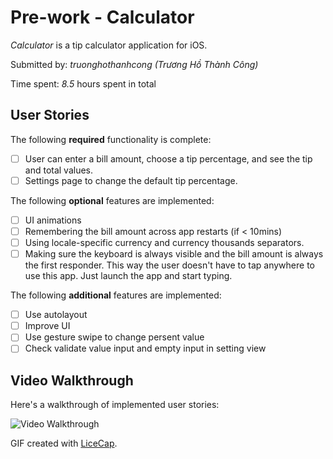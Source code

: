# Pre-work - Calculator

*Calculator* is a tip calculator application for iOS.

Submitted by: *truonghothanhcong (Trương Hồ Thành Công)*

Time spent: *8.5* hours spent in total

## User Stories

The following **required** functionality is complete:

* [ ] User can enter a bill amount, choose a tip percentage, and see the tip and total values.
* [ ] Settings page to change the default tip percentage.

The following **optional** features are implemented:
* [ ] UI animations
* [ ] Remembering the bill amount across app restarts (if < 10mins)
* [ ] Using locale-specific currency and currency thousands separators.
* [ ] Making sure the keyboard is always visible and the bill amount is always the first responder. This way the user doesn't have to tap anywhere to use this app. Just launch the app and start typing.

The following **additional** features are implemented:

- [ ] Use autolayout
- [ ] Improve UI
- [ ] Use gesture swipe to change persent value
- [ ] Check validate value input and empty input in setting view

## Video Walkthrough 

Here's a walkthrough of implemented user stories:

<img src='https://i.imgur.com/ZoOYFyD.gif' title='Video Walkthrough' width='' alt='Video Walkthrough' />

GIF created with [LiceCap](http://www.cockos.com/licecap/).

